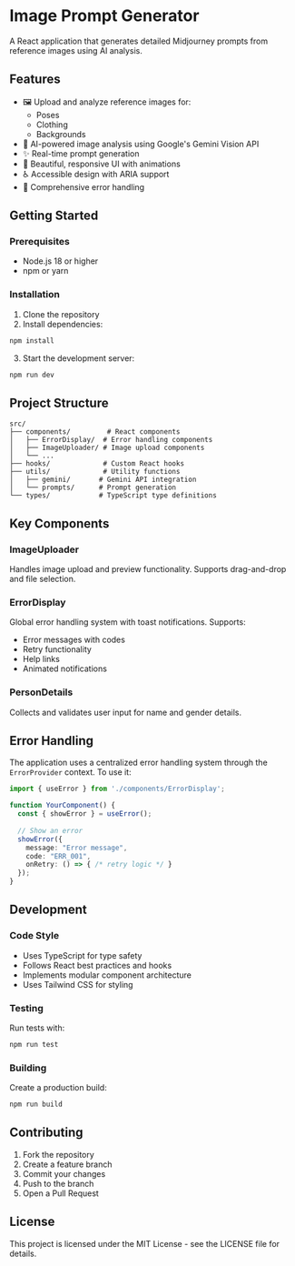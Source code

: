 # Image Prompt Generator

A React application that generates detailed Midjourney prompts from reference images using AI analysis.

## Features

- 🖼️ Upload and analyze reference images for:
  - Poses
  - Clothing
  - Backgrounds
- 🤖 AI-powered image analysis using Google's Gemini Vision API
- ✨ Real-time prompt generation
- 🎨 Beautiful, responsive UI with animations
- ♿ Accessible design with ARIA support
- 🚨 Comprehensive error handling

## Getting Started

### Prerequisites

- Node.js 18 or higher
- npm or yarn

### Installation

1. Clone the repository
2. Install dependencies:
```bash
npm install
```

3. Start the development server:
```bash
npm run dev
```

## Project Structure

```
src/
├── components/         # React components
│   ├── ErrorDisplay/  # Error handling components
│   ├── ImageUploader/ # Image upload components
│   └── ...
├── hooks/             # Custom React hooks
├── utils/             # Utility functions
│   ├── gemini/       # Gemini API integration
│   └── prompts/      # Prompt generation
└── types/            # TypeScript type definitions
```

## Key Components

### ImageUploader
Handles image upload and preview functionality. Supports drag-and-drop and file selection.

### ErrorDisplay
Global error handling system with toast notifications. Supports:
- Error messages with codes
- Retry functionality
- Help links
- Animated notifications

### PersonDetails
Collects and validates user input for name and gender details.

## Error Handling

The application uses a centralized error handling system through the `ErrorProvider` context. To use it:

```typescript
import { useError } from './components/ErrorDisplay';

function YourComponent() {
  const { showError } = useError();
  
  // Show an error
  showError({
    message: "Error message",
    code: "ERR_001",
    onRetry: () => { /* retry logic */ }
  });
}
```

## Development

### Code Style

- Uses TypeScript for type safety
- Follows React best practices and hooks
- Implements modular component architecture
- Uses Tailwind CSS for styling

### Testing

Run tests with:
```bash
npm run test
```

### Building

Create a production build:
```bash
npm run build
```

## Contributing

1. Fork the repository
2. Create a feature branch
3. Commit your changes
4. Push to the branch
5. Open a Pull Request

## License

This project is licensed under the MIT License - see the LICENSE file for details.